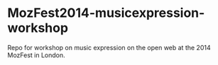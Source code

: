 MozFest2014-musicexpression-workshop
====================================

Repo for workshop on music expression on the open web at the 2014 MozFest in London.
